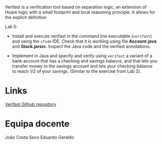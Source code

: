 
Verifast is a verification tool based on separation logic, an extension
of Hoare logic with a small footprint and local reasoning principle. It
allows for the explicit definition 

Lab 5:

* Install and execute verifast in the command line executable (`verifast`) and using the `vfide` IDE. Check that it is working using file __Account.java__ and __Stack.jarsrc__. Inspect the Java code and the verifast annotations.

* Implement in Java and specify and verify using `verifast` a variant of a bank account that has a checking and savings balance, and that lets you transfer money to the savings account and lets your checking balance to reach 1/2 of your savings. (Similar to the exercise from Lab 2).

# Links 

[Verifast Github repository](https://github.com/verifast/verifast)

# Equipa docente

João Costa Seco
Eduardo Geraldo